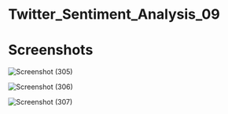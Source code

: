 # Twitter_Sentiment_Analysis_09









# Screenshots

![Screenshot (305)](https://github.com/bhaskarr103/Twitter_Sentiment_Analysis_09/assets/123258478/a8c17221-e713-4843-a46f-1cf3e3c83d1f)

![Screenshot (306)](https://github.com/bhaskarr103/Twitter_Sentiment_Analysis_09/assets/123258478/7d906d45-c27a-483f-a79b-671d80aad73a)

![Screenshot (307)](https://github.com/bhaskarr103/Twitter_Sentiment_Analysis_09/assets/123258478/9e88c40b-3cac-4a0d-942c-bd4a3395670e)
